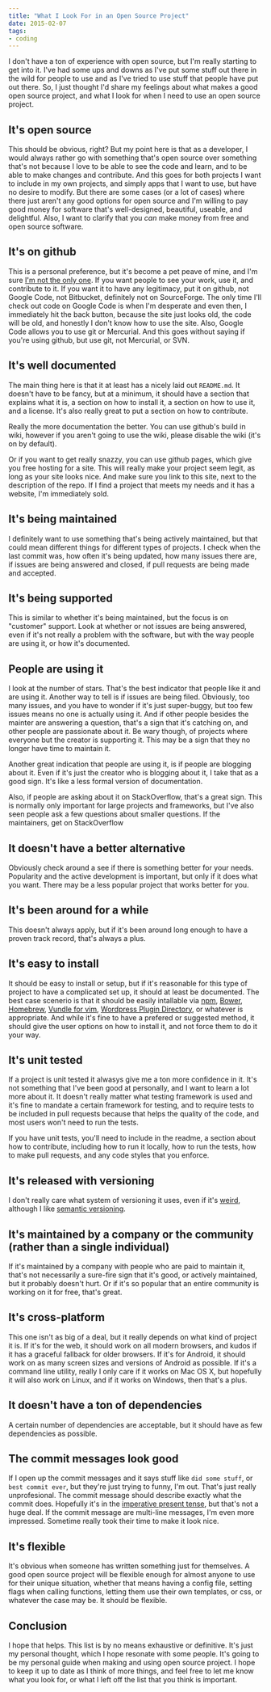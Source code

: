 ```yaml
---
title: "What I Look For in an Open Source Project"
date: 2015-02-07
tags:
- coding
---
```


I don't have a ton of experience with open source, but I'm really starting to get into it. I've had some ups and downs as I've put some stuff out there in the wild for people to use and as I've tried to use stuff that people have put out there. So, I just thought I'd share my feelings about what makes a good open source project, and what I look for when I need to use an open source project.

## It's open source

This should be obvious, right? But my point here is that as a developer, I would always rather go with something that's open source over something that's not because I love to be able to see the code and learn, and to be able to make changes and contribute. And this goes for both projects I want to include in my own projects, and simply apps that I want to use, but have no desire to modify. But there are some cases (or a lot of cases) where there just aren't any good options for open source and I'm willing to pay good money for software that's well-designed, beautiful, useable, and delightful. Also, I want to clarify that you *can* make money from free and open source software.

## It's on github

This is a personal preference, but it's become a pet peave of mine, and I'm sure [I'm not the only one](https://twitter.com/_eric_castro/status/525768277662781440). If you want people to see your work, use it, and contribute to it. If you want it to have any legitimacy, put it on github, not Google Code, not Bitbucket, definitely not on SourceForge. The only time I'll check out code on Google Code is when I'm desperate and even then, I immediately hit the back button, because the site just looks old, the code will be old, and honestly I don't know how to use the site. Also, Google Code allows you to use git or Mercurial. And this goes without saying if you're using github, but use git, not Mercurial, or SVN.

## It's well documented

The main thing here is that it at least has a nicely laid out `README.md`. It doesn't have to be fancy, but at a minimum, it should have a section that explains what it is, a section on how to install it, a section on how to use it, and a license. It's also really great to put a section on how to contribute.

Really the more documentation the better. You can use github's build in wiki, however if you aren't going to use the wiki, please disable the wiki (it's on by default).

Or if you want to get really snazzy, you can use github pages, which give you free hosting for a site. This will really make your project seem legit, as long as your site looks nice. And make sure you link to this site, next to the description of the repo. If I find a project that meets my needs and it has a website, I'm immediately sold.

## It's being maintained

I definitely want to use something that's being actively maintained, but that could mean different things for different types of projects. I check when the last commit was, how often it's being updated, how many issues there are, if issues are being answered and closed, if pull requests are being made and accepted.

## It's being supported

This is similar to whether it's being maintained, but the focus is on "customer" support. Look at whether or not issues are being answered, even if it's not really a problem with the software, but with the way people are using it, or how it's documented.

## People are using it

I look at the number of stars. That's the best indicator that people like it and are using it. Another way to tell is if issues are being filed. Obviously, too many issues, and you have to wonder if it's just super-buggy, but too few issues means no one is actually using it. And if other people besides the mainter are answering a question, that's a sign that it's catching on, and other people are passionate about it. Be wary though, of projects where everyone but the creator is supporting it. This may be a sign that they no longer have time to maintain it.

Another great indication that people are using it, is if people are blogging about it. Even if it's just the creator who is blogging about it, I take that as a good sign. It's like a less formal version of documentation.

Also, if people are asking about it on StackOverflow, that's a great sign. This is normally only important for large projects and frameworks, but I've also seen people ask a few questions about smaller questions. If the maintainers, get on StackOverflow

## It doesn't have a better alternative

Obviously check around a see if there is something better for your needs. Popularity and the active development is important, but only if it does what you want. There may be a less popular project that works better for you.

## It's been around for a while

This doesn't always apply, but if it's been around long enough to have a proven track record, that's always a plus.

## It's easy to install

It should be easy to install or setup, but if it's reasonable for this type of project to have a complicated set up, it should at least be documented. The best case scenerio is that it should be easily intallable via [npm](https://www.npmjs.com/), [Bower](http://bower.io/), [Homebrew](http://brew.sh/), [Vundle for vim](https://github.com/gmarik/Vundle.vim), [Wordpress Plugin Directory](https://wordpress.org/plugins/), or whatever is appropriate. And while it's fine to have a prefered or suggested method, it should give the user options on how to install it, and not force them to do it your way.

## It's unit tested

If a project is unit tested it alwasys give me a ton more confidence in it. It's not something that I've been good at personally, and I want to learn a lot more about it. It doesn't really matter what testing framework is used and it's fine to mandate a certain framework for testing, and to require tests to be included in pull requests because that helps the quality of the code, and most users won't need to run the tests.

If you have unit tests, you'll need to include in the readme, a section about how to contribute, including how to run it locally, how to run the tests, how to make pull requests, and any code styles that you enforce.

## It's released with versioning

I don't really care what system of versioning it uses, even if it's [weird](http://sentimentalversioning.org/), although I like [semantic versioning](http://semver.org/).

## It's maintained by a company or the community (rather than a single individual)

If it's maintained by a company with people who are paid to maintain it, that's not necessarily a sure-fire sign that it's good, or actively maintained, but it probably doesn't hurt. Or if it's so popular that an entire community is working on it for free, that's great.

## It's cross-platform

This one isn't as big of a deal, but it really depends on what kind of project it is. If it's for the web, it should work on all modern browsers, and kudos if it has a graceful fallback for older browsers. If it's for Android, it should work on as many screen sizes and versions of Android as possible. If it's a command line utility, really I only care if it works on Mac OS X, but hopefully it will also work on Linux, and if it works on Windows, then that's a plus.

## It doesn't have a ton of dependencies

A certain number of dependencies are acceptable, but it should have as few dependencies as possible.

## The commit messages look good

If I open up the commit messages and it says stuff like `did some stuff`, or `best commit ever`, but they're just trying to funny, I'm out. That's just really unprofesional. The commit message should describe exactly what the commit does. Hopefully it's in the [imperative present tense](http://stackoverflow.com/questions/3580013/should-i-use-past-or-present-tense-in-git-commit-messages), but that's not a huge deal. If the commit message are multi-line messages, I'm even more impressed. Sometime really took their time to make it look nice.

## It's flexible

It's obvious when someone has written something just for themselves. A good open source project will be flexible enough for almost anyone to use for their unique situation, whether that means having a config file, setting flags when calling functions, letting them use their own templates, or css, or whatever the case may be. It should be flexible.

## Conclusion

I hope that helps. This list is by no means exhaustive or definitive. It's just my personal thought, which I hope resonate with some people. It's going to be my personal guide when making and using open source project. I hope to keep it up to date as I think of more things, and feel free to let me know what you look for, or what I left off the list that you think is important.
